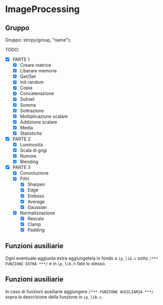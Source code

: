 # ImageProcessing

## Gruppo
Gruppo: strcpy(group, "name");

TODO:
- [X] PARTE 1
	- [X] Creare matrice
	- [X] Liberare memoria
	- [X] Get/Set
	- [X] Init random
	- [X] Copia
	- [X] Concatenazione
	- [X] Subset
	- [X] Somma
	- [X] Sottrazione
	- [X] Moltiplicazione scalare
	- [X] Addizione scalare
	- [X] Media
	- [X] Statistiche

- [X] PARTE 2
	- [X] Luminosità
	- [X] Scala di grigi
	- [X] Rumore
	- [X] Blending

- [X] PARTE 3
	- [X] Convoluzione
	- [X] Filtri
		- [X] Sharpen
		- [X] Edge
		- [X] Emboss
		- [X] Average
		- [X] Gaussian
	- [X] Normalizzazione
		- [X] Rescale
		- [X] Clamp
		- [X] Padding

## Funzioni ausiliarie
Ogni eventuale aggiunta extra aggiungetela in fondo a `ip_lib.c` sotto `/*** FUNZIONI EXTRA ***/` e in `ip_lib.h` fate lo stesso.

## Funzioni ausiliarie
In caso di funzioni ausiliarie aggiungere `/*** FUNZIONE AUSILIARIA ***/` sopra la descrizione della funzione in `ip_lib.c`.